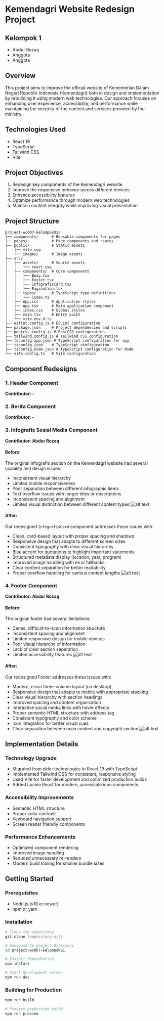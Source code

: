 # Kemendagri Website Redesign Project

## Kelompok 1
- Abdur Rozaq
- Anggota
- Anggota

## Overview
This project aims to improve the official website of Kementerian Dalam Negeri Republik Indonesia (Kemendagri) both in design and implementation by rebuilding it using modern web technologies. Our approach focuses on enhancing user experience, accessibility, and performance while maintaining the integrity of the content and services provided by the ministry.

## Technologies Used
- React 19
- TypeScript
- Tailwind CSS
- Vite

## Project Objectives
1. Redesign key components of the Kemendagri website
2. Improve the responsive behavior across different devices
3. Enhance accessibility features
4. Optimize performance through modern web technologies
5. Maintain content integrity while improving visual presentation

## Project Structure
```
project-wcd07-kelompok01/
├── components/      # Reusable components for pages
├── pages/           # Page components and routes
├── public/          # Static assets
│   ├── vite.svg
│   └── images/      # Image assets
├── src/
│   ├── assets/      # Source assets
│   │   └── react.svg
│   ├── components/  # Core components
│   │   ├── Body.tsx
│   │   ├── Footer.tsx
│   │   ├── InfografisCard.tsx
│   │   └── Pagination.tsx
│   ├── types/       # TypeScript type definitions
│   │   └── index.ts
│   ├── App.css      # Application styles
│   ├── App.tsx      # Main application component
│   ├── index.css    # Global styles
│   ├── main.tsx     # Entry point
│   └── vite-env.d.ts
├── eslint.config.js # ESLint configuration
├── package.json     # Project dependencies and scripts
├── postcss.config.js # PostCSS configuration
├── tailwind.config.js # Tailwind CSS configuration
├── tsconfig.app.json # TypeScript configuration for app
├── tsconfig.json    # TypeScript configuration
├── tsconfig.node.json # TypeScript configuration for Node
└── vite.config.ts   # Vite configuration
```

## Component Redesigns

### 1. Header Component
**Contributor: -**

### 2. Berita Component
**Contributor: -**

### 3. Infografis Sosial Media Component
**Contributor: Abdur Rozaq**

#### Before:
The original Infografis section on the Kemendagri website had several usability and design issues:
- Inconsistent visual hierarchy
- Limited mobile responsiveness
- Poor separation between different infographic items
- Text overflow issues with longer titles or descriptions
- Inconsistent spacing and alignment
- Limited visual distinction between different content types
![alt text](docs/before_infografis.png)

#### After:
Our redesigned `InfografisCard` component addresses these issues with:
- Clean, card-based layout with proper spacing and shadows
- Responsive design that adapts to different screen sizes
- Consistent typography with clear visual hierarchy
- Blue accent for quotations to highlight important statements
- Structured metadata display (location, year, program)
- Improved image handling with error fallbacks
- Clear content separation for better readability
- Proper overflow handling for various content lengths
![alt text](docs/after_infografis.png)

### 4. Footer Component
**Contributor: Abdur Rozaq**

#### Before:
The original footer had several limitations:
- Dense, difficult-to-scan information structure
- Inconsistent spacing and alignment
- Limited responsive design for mobile devices
- Poor visual hierarchy of information
- Lack of clear section separation
- Limited accessibility features
![alt text](docs/before_footer.png)

#### After:
Our redesigned Footer addresses these issues with:
- Modern, clean three-column layout (on desktop)
- Responsive design that adapts to mobile with appropriate stacking
- Clear visual hierarchy with section headings
- Improved spacing and content organization
- Interactive social media links with hover effects
- Proper semantic HTML structure with address tag
- Consistent typography and color scheme
- Icon integration for better visual cues
- Clear separation between main content and copyright section
![alt text](docs/after_footer.png)

## Implementation Details

### Technology Upgrade
- Migrated from older technologies to React 19 with TypeScript
- Implemented Tailwind CSS for consistent, responsive styling
- Used Vite for faster development and optimized production builds
- Added Lucide React for modern, accessible icon components

### Accessibility Improvements
- Semantic HTML structure
- Proper color contrast
- Keyboard navigation support
- Screen reader friendly components

### Performance Enhancements
- Optimized component rendering
- Improved image handling
- Reduced unnecessary re-renders
- Modern build tooling for smaller bundle sizes

## Getting Started

### Prerequisites
- Node.js (v18 or newer)
- npm or yarn

### Installation
```bash
# Clone the repository
git clone [repository-url]

# Navigate to project directory
cd project-wcd07-kelompok01

# Install dependencies
npm install

# Start development server
npm run dev
```

### Building for Production
```bash
npm run build

# Preview production build
npm run preview
```
